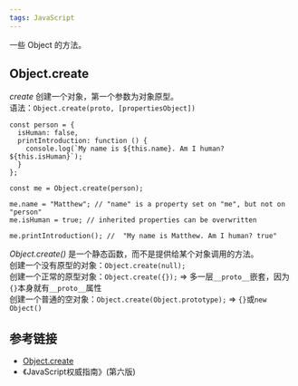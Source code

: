 ```yaml
---
tags: JavaScript
---
```

一些 Object 的方法。

## Object.create
*create* 创建一个对象，第一个参数为对象原型。  
语法：`Object.create(proto, [propertiesObject])`  

```
const person = {
  isHuman: false,
  printIntroduction: function () {
    console.log(`My name is ${this.name}. Am I human? ${this.isHuman}`);
  }
};

const me = Object.create(person);

me.name = "Matthew"; // "name" is a property set on "me", but not on "person"
me.isHuman = true; // inherited properties can be overwritten

me.printIntroduction(); //  "My name is Matthew. Am I human? true"
```

*Object.create()* 是一个静态函数，而不是提供给某个对象调用的方法。  
创建一个没有原型的对象：`Object.create(null);`  
创建一个正常的原型对象：`Object.create({});` => 多一层`__proto__`嵌套，因为`{}`本身就有`__proto__`属性  
创建一个普通的空对象：`Object.create(Object.prototype);` => `{}`或`new Object()`  

## 参考链接
- [Object.create](https://developer.mozilla.org/en-US/docs/Web/JavaScript/Reference/Global_Objects/Object/create)
- 《JavaScript权威指南》(第六版)